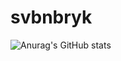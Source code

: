 # svbnbryk
![Anurag's GitHub stats](https://github-readme-stats.vercel.app/api?username=svbnbyrk&show_icons=true&theme=tokyonight)
